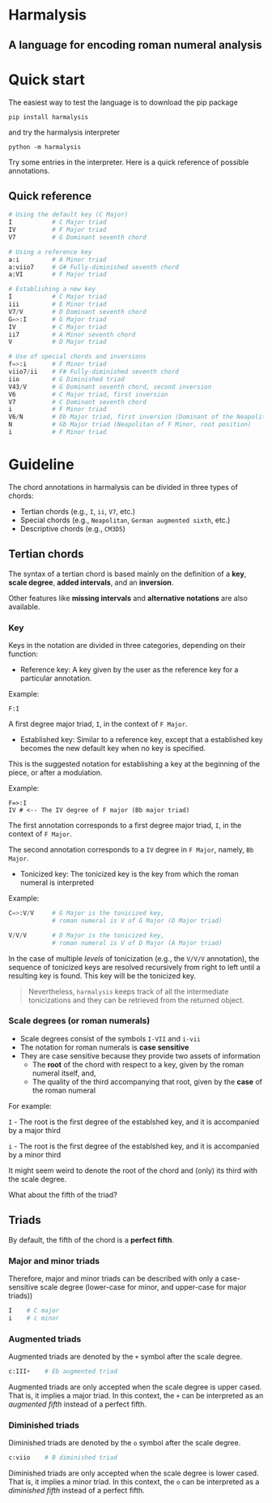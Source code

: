 # Harmalysis
## A language for encoding roman numeral analysis

# Quick start

The easiest way to test the language is to download the pip package

```
pip install harmalysis
```

and try the harmalysis interpreter

```
python -m harmalysis
```

Try some entries in the interpreter. Here is a quick reference of possible annotations.


## Quick reference
```python
# Using the default key (C Major)
I           # C Major triad
IV          # F Major triad
V7          # G Dominant seventh chord
```

```python
# Using a reference key
a:i         # A Minor triad
a:viio7     # G# Fully-diminished seventh chord
a:VI        # F Major triad
```

```python
# Establishing a new key
I           # C Major triad
iii         # E Minor triad
V7/V        # D Dominant seventh chord
G=>:I       # G Major triad
IV          # C Major triad
ii7         # A Minor seventh chord
V           # D Major triad
```

```python
# Use of special chords and inversions
f=>:i       # F Minor triad
viio7/ii    # F# Fully-diminished seventh chord
iio         # G Diminished triad
V43/V       # G Dominant seventh chord, second inversion
V6          # C Major triad, first inversion
V7          # C Dominant seventh chord
i           # F Minor triad
V6/N        # Db Major triad, first inversion (Dominant of the Neapolitan)
N           # Gb Major triad (Neapolitan of F Minor, root position)
i           # F Minor triad
```

# Guideline

The chord annotations in harmalysis can be divided in three types of chords:

- Tertian chords (e.g., `I`, `ii`, `V7`, etc.)
- Special chords (e.g., `Neapolitan`, `German augmented sixth`, etc.)
- Descriptive chords (e.g., `CM3D5`)

## Tertian chords

The syntax of a tertian chord is based mainly on the definition of a **key**, **scale degree**, **added intervals**, and an **inversion**.

Other features like **missing intervals** and **alternative notations** are also available.

### Key
Keys in the notation are divided in three categories, depending on their function:
- Reference key: A key given by the user as the reference key for a particular annotation.

Example:
```
F:I
```
A first degree major triad, `I`, in the context of `F Major`.

- Established key: Similar to a reference key, except that a established key becomes the new default key when no key is specified.

This is the suggested notation for establishing a key at the beginning of the piece, or after a modulation.

Example:
```
F=>:I
IV # <-- The IV degree of F major (Bb major triad)
```

The first annotation corresponds to a first degree major triad, `I`, in the context of `F Major`. 

The second annotation corresponds to a `IV` degree in `F Major`, namely, `Bb Major`.

- Tonicized key: The tonicized key is the key from which the roman numeral is interpreted

Example:
```python
C=>:V/V     # G Major is the tonicized key, 
            # roman numeral is V of G Major (D Major triad)

V/V/V       # D Major is the tonicized key, 
            # roman numeral is V of D Major (A Major triad)
```

In the case of multiple *levels* of tonicization (e.g., the `V/V/V` annotation), the sequence of tonicized keys are resolved recursively from right to left until a resulting key is found. This key will be the tonicized key. 

> Nevertheless, `harmalysis` keeps track of all the intermediate tonicizations and they can be retrieved from the returned object.


### Scale degrees (or roman numerals)
- Scale degrees consist of the symbols `I-VII` and `i-vii`
- The notation for roman numerals is **case sensitive**
- They are case sensitive because they provide two assets of information
  - The **root** of the chord with respect to a key, given by the roman numeral itself, and,
  - The quality of the third accompanying that root, given by the **case** of the roman numeral

For example:

`I` - The root is the first degree of the establshed key, and it is accompanied by a major third

`i` - The root is the first degree of the establshed key, and it is accompanied by a minor third

It might seem weird to denote the root of the chord and (only) its third with the scale degree.

What about the fifth of the triad?

## Triads

By default, the fifth of the chord is a **perfect fifth**.

### Major and minor triads

 Therefore, major and minor triads can be described with only a case-sensitive scale degree (lower-case for minor, and upper-case for major triads))

 ```python
 I    # C major
 i    # c minor
 ```

 ### Augmented triads

 Augmented triads are denoted by the `+` symbol after the scale degree.

 ```python
 c:III+    # Eb augmented triad
 ```

 Augmented triads are only accepted when the scale degree is upper cased. That is, it implies a major triad. In this context, the `+` can be interpreted as an *augmented fifth* instead of a perfect fifth.

 ### Diminished triads

 Diminished triads are denoted by the `o` symbol after the scale degree.

 ```python
 c:viio    # B diminished triad
 ```

 Diminished triads are only accepted when the scale degree is lower cased. That is, it implies a minor triad. In this context, the `o` can be interpreted as a *diminished fifth* instead of a perfect fifth.
